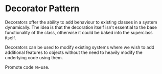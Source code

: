 # Decorator Pattern
Decorators offer the ability to add behaviour to existing classes in a system dynamically.
The idea is that the decoration itself isn't essential to the base functionality of the class,
otherwise it could be baked into the superclass itself.

Decorators can be used to modify existing systems where we wish to add additional features to objects
without the need to heavily modify the underlying code using them.

Promote code re-use.
